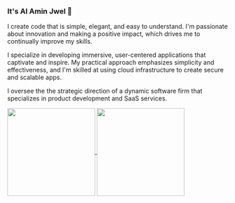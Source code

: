 ### It's Al Amin Jwel 👋 

I create code that is simple, elegant, and easy to understand. I'm passionate about innovation and making a positive impact, which drives me to continually improve my skills.

I specialize in developing immersive, user-centered applications that captivate and inspire. My practical approach emphasizes simplicity and effectiveness, and I'm skilled at using cloud infrastructure to create secure and scalable apps.

I oversee the the strategic direction of a dynamic software firm that specializes in product development and SaaS services.

<a href="https://github.com/alaminjwel/github-readme-stats">
  <img height=200 align="center" src="https://github-readme-stats.vercel.app/api?username=alaminjwel&rank_icon=github" />
</a>
<a href="https://github.com/alaminjwel/convoychat">
  <img height=200 align="center" src="https://github-readme-stats.vercel.app/api/top-langs?username=alaminjwel&layout=compact&langs_count=8&card_width=320" />
</a>
